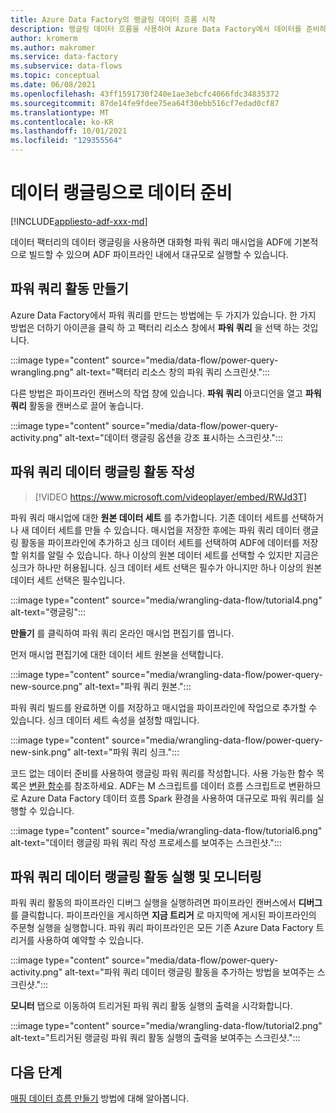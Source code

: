 ```yaml
---
title: Azure Data Factory의 랭글링 데이터 흐름 시작
description: 랭글링 데이터 흐름을 사용하여 Azure Data Factory에서 데이터를 준비하는 방법에 대한 자습서
author: kromerm
ms.author: makromer
ms.service: data-factory
ms.subservice: data-flows
ms.topic: conceptual
ms.date: 06/08/2021
ms.openlocfilehash: 43ff1591730f240e1ae3ebcfc4066fdc34835372
ms.sourcegitcommit: 87de14fe9fdee75ea64f30ebb516cf7edad0cf87
ms.translationtype: MT
ms.contentlocale: ko-KR
ms.lasthandoff: 10/01/2021
ms.locfileid: "129355564"
---
```

# <a name="prepare-data-with-data-wrangling"></a>데이터 랭글링으로 데이터 준비

[!INCLUDE[appliesto-adf-xxx-md](includes/appliesto-adf-xxx-md.md)]

데이터 팩터리의 데이터 랭글링을 사용하면 대화형 파워 쿼리 매시업을 ADF에 기본적으로 빌드할 수 있으며 ADF 파이프라인 내에서 대규모로 실행할 수 있습니다.

## <a name="create-a-power-query-activity"></a>파워 쿼리 활동 만들기

Azure Data Factory에서 파워 쿼리를 만드는 방법에는 두 가지가 있습니다. 한 가지 방법은 더하기 아이콘을 클릭 하 고 팩터리 리소스 창에서 **파워 쿼리** 을 선택 하는 것입니다.

:::image type="content" source="media/data-flow/power-query-wrangling.png" alt-text="팩터리 리소스 창의 파워 쿼리 스크린샷.":::

다른 방법은 파이프라인 캔버스의 작업 창에 있습니다. **파워 쿼리** 아코디언을 열고 **파워 쿼리** 활동을 캔버스로 끌어 놓습니다.

:::image type="content" source="media/data-flow/power-query-activity.png" alt-text="데이터 랭글링 옵션을 강조 표시하는 스크린샷.":::

## <a name="author-a-power-query-data-wrangling-activity"></a>파워 쿼리 데이터 랭글링 활동 작성

> [!VIDEO https://www.microsoft.com/videoplayer/embed/RWJd3T]
> 
파워 쿼리 매시업에 대한 **원본 데이터 세트** 를 추가합니다. 기존 데이터 세트를 선택하거나 새 데이터 세트를 만들 수 있습니다. 매시업을 저장한 후에는 파워 쿼리 데이터 랭글링 활동을 파이프라인에 추가하고 싱크 데이터 세트를 선택하여 ADF에 데이터를 저장할 위치를 알릴 수 있습니다. 하나 이상의 원본 데이터 세트를 선택할 수 있지만 지금은 싱크가 하나만 허용됩니다. 싱크 데이터 세트 선택은 필수가 아니지만 하나 이상의 원본 데이터 세트 선택은 필수입니다.

:::image type="content" source="media/wrangling-data-flow/tutorial4.png" alt-text="랭글링":::

**만들기** 를 클릭하여 파워 쿼리 온라인 매시업 편집기를 엽니다.

먼저 매시업 편집기에 대한 데이터 세트 원본을 선택합니다.

:::image type="content" source="media/wrangling-data-flow/power-query-new-source.png" alt-text="파워 쿼리 원본.":::

파워 쿼리 빌드를 완료하면 이를 저장하고 매시업을 파이프라인에 작업으로 추가할 수 있습니다. 싱크 데이터 세트 속성을 설정할 때입니다.

:::image type="content" source="media/wrangling-data-flow/power-query-new-sink.png" alt-text="파워 쿼리 싱크.":::

코드 없는 데이터 준비를 사용하여 랭글링 파워 쿼리를 작성합니다. 사용 가능한 함수 목록은 [변환 함수](wrangling-functions.md)를 참조하세요. ADF는 M 스크립트를 데이터 흐름 스크립트로 변환하므로 Azure Data Factory 데이터 흐름 Spark 환경을 사용하여 대규모로 파워 쿼리를 실행할 수 있습니다.

:::image type="content" source="media/wrangling-data-flow/tutorial6.png" alt-text="데이터 랭글링 파워 쿼리 작성 프로세스를 보여주는 스크린샷.":::

## <a name="running-and-monitoring-a-power-query-data-wrangling-activity"></a>파워 쿼리 데이터 랭글링 활동 실행 및 모니터링

파워 쿼리 활동의 파이프라인 디버그 실행을 실행하려면 파이프라인 캔버스에서 **디버그** 를 클릭합니다. 파이프라인을 게시하면 **지금 트리거** 로 마지막에 게시된 파이프라인의 주문형 실행을 실행합니다. 파워 쿼리 파이프라인은 모든 기존 Azure Data Factory 트리거를 사용하여 예약할 수 있습니다.

:::image type="content" source="media/data-flow/power-query-activity.png" alt-text="파워 쿼리 데이터 랭글링 활동을 추가하는 방법을 보여주는 스크린샷.":::

**모니터** 탭으로 이동하여 트리거된 파워 쿼리 활동 실행의 출력을 시각화합니다.

:::image type="content" source="media/wrangling-data-flow/tutorial2.png" alt-text="트리거된 랭글링 파워 쿼리 활동 실행의 출력을 보여주는 스크린샷.":::

## <a name="next-steps"></a>다음 단계

[매핑 데이터 흐름 만들기](tutorial-data-flow.md) 방법에 대해 알아봅니다.
